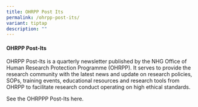 ```yaml
---
title: OHRPP Post Its
permalink: /ohrpp-post-its/
variant: tiptap
description: ""
---
```

<h4><strong>OHRPP Post-Its</strong></h4>
<p>OHRPP Post-Its is a quarterly newsletter published by the NHG Office of
Human Research Protection Programme (OHRPP). It serves to provide the research
community with the latest news and update on research policies, SOPs, training
events, educational resources and research tools from OHRPP to facilitate
research conduct operating on high ethical standards.</p>
<p>See the OHRPPP Post-Its here.</p>
<p></p>
<h4></h4>
<p></p>
<h4></h4>
<p></p>
<p></p>
<p></p>